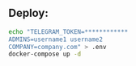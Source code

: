 
## Deploy:

```bash
echo "TELEGRAM_TOKEN=************
ADMINS=username1 username2
COMPANY=company.com" > .env
docker-compose up -d
```
